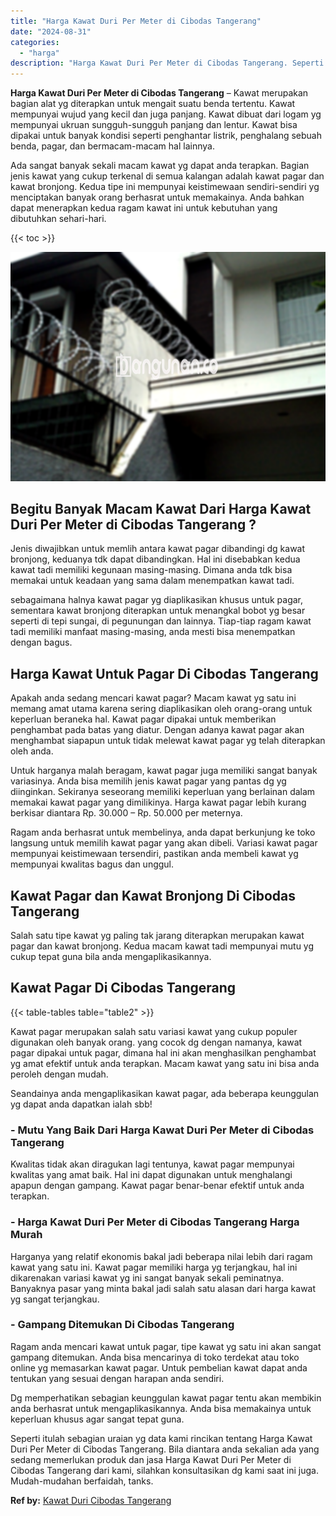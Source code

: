 ```yaml
---
title: "Harga Kawat Duri Per Meter di Cibodas Tangerang"
date: "2024-08-31"
categories: 
  - "harga"
description: "Harga Kawat Duri Per Meter di Cibodas Tangerang. Seperti itulah sebagian uraian yg data kami rincikan tentang Harga Kawat Duri Per Meter di Cibodas Tangerang..."
---
```


**Harga Kawat Duri Per Meter di Cibodas Tangerang** – Kawat merupakan bagian alat yg diterapkan untuk mengait suatu benda tertentu. Kawat mempunyai wujud yang kecil dan juga panjang. Kawat dibuat dari logam yg mempunyai ukruan sungguh-sungguh panjang dan lentur. Kawat bisa dipakai untuk banyak kondisi seperti penghantar listrik, penghalang sebuah benda, pagar, dan bermacam-macam hal lainnya.

Ada sangat banyak sekali macam kawat yg dapat anda terapkan. Bagian jenis kawat yang cukup terkenal di semua kalangan adalah kawat pagar dan kawat bronjong. Kedua tipe ini mempunyai keistimewaan sendiri-sendiri yg menciptakan banyak orang berhasrat untuk memakainya. Anda bahkan dapat menerapkan kedua ragam kawat ini untuk kebutuhan yang dibutuhkan sehari-hari.

{{< toc >}}

![Harga Kawat Duri Per Meter di Cibodas Tangerang](/images/jual-kawat-murah29.png)

## Begitu Banyak Macam Kawat Dari Harga Kawat Duri Per Meter di Cibodas Tangerang ?

Jenis diwajibkan untuk memlih antara kawat pagar dibandingi dg kawat bronjong, keduanya tdk dapat dibandingkan. Hal ini disebabkan kedua kawat tadi memiliki kegunaan masing-masing. Dimana anda tdk bisa memakai untuk keadaan yang sama dalam menempatkan kawat tadi.

sebagaimana halnya kawat pagar yg diaplikasikan khusus untuk pagar, sementara kawat bronjong diterapkan untuk menangkal bobot yg besar seperti di tepi sungai, di pegunungan dan lainnya. Tiap-tiap ragam kawat tadi memiliki manfaat masing-masing, anda mesti bisa menempatkan dengan bagus.

## Harga Kawat Untuk Pagar Di Cibodas Tangerang

Apakah anda sedang mencari kawat pagar? Macam kawat yg satu ini memang amat utama karena sering diaplikasikan oleh orang-orang untuk keperluan beraneka hal. Kawat pagar dipakai untuk memberikan penghambat pada batas yang diatur. Dengan adanya kawat pagar akan menghambat siapapun untuk tidak melewat kawat pagar yg telah diterapkan oleh anda.

Untuk harganya malah beragam, kawat pagar juga memiliki sangat banyak variasinya. Anda bisa memilih jenis kawat pagar yang pantas dg yg diinginkan. Sekiranya seseorang memiliki keperluan yang berlainan dalam memakai kawat pagar yang dimilikinya. Harga kawat pagar lebih kurang berkisar diantara Rp. 30.000 – Rp. 50.000 per meternya.

Ragam anda berhasrat untuk membelinya, anda dapat berkunjung ke toko langsung untuk memilih kawat pagar yang akan dibeli. Variasi kawat pagar mempunyai keistimewaan tersendiri, pastikan anda membeli kawat yg mempunyai kwalitas bagus dan unggul.

## Kawat Pagar dan Kawat Bronjong Di Cibodas Tangerang

Salah satu tipe kawat yg paling tak jarang diterapkan merupakan kawat pagar dan kawat bronjong. Kedua macam kawat tadi mempunyai mutu yg cukup tepat guna bila anda mengaplikasikannya.

## Kawat Pagar Di Cibodas Tangerang

{{< table-tables table="table2" >}}

Kawat pagar merupakan salah satu variasi kawat yang cukup populer digunakan oleh banyak orang. yang cocok dg dengan namanya, kawat pagar dipakai untuk pagar, dimana hal ini akan menghasilkan penghambat yg amat efektif untuk anda terapkan. Macam kawat yang satu ini bisa anda peroleh dengan mudah.

Seandainya anda mengaplikasikan kawat pagar, ada beberapa keunggulan yg dapat anda dapatkan ialah sbb!

### \- Mutu Yang Baik Dari Harga Kawat Duri Per Meter di Cibodas Tangerang

Kwalitas tidak akan diragukan lagi tentunya, kawat pagar mempunyai kwalitas yang amat baik. Hal ini dapat digunakan untuk menghalangi apapun dengan gampang. Kawat pagar benar-benar efektif untuk anda terapkan.

### \- Harga Kawat Duri Per Meter di Cibodas Tangerang Harga Murah

Harganya yang relatif ekonomis bakal jadi beberapa nilai lebih dari ragam kawat yang satu ini. Kawat pagar memiliki harga yg terjangkau, hal ini dikarenakan variasi kawat yg ini sangat banyak sekali peminatnya. Banyaknya pasar yang minta bakal jadi salah satu alasan dari harga kawat yg sangat terjangkau.

### \- Gampang Ditemukan Di Cibodas Tangerang

Ragam anda mencari kawat untuk pagar, tipe kawat yg satu ini akan sangat gampang ditemukan. Anda bisa mencarinya di toko terdekat atau toko online yg memasarkan kawat pagar. Untuk pembelian kawat dapat anda tentukan yang sesuai dengan harapan anda sendiri.

Dg memperhatikan sebagian keunggulan kawat pagar tentu akan membikin anda berhasrat untuk mengaplikasikannya. Anda bisa memakainya untuk keperluan khusus agar sangat tepat guna.

Seperti itulah sebagian uraian yg data kami rincikan tentang Harga Kawat Duri Per Meter di Cibodas Tangerang. Bila diantara anda sekalian ada yang sedang memerlukan produk dan jasa Harga Kawat Duri Per Meter di Cibodas Tangerang dari kami, silahkan konsultasikan dg kami saat ini juga. Mudah-mudahan berfaidah, tanks.

**Ref by:** [Kawat Duri Cibodas Tangerang](https://id.wikipedia.org/wiki/Kawat)
